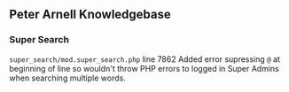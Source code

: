 Peter Arnell Knowledgebase
--------------------------

### Super Search

`super_search/mod.super_search.php` line 7862
Added error supressing `@` at beginning of line so wouldn't throw PHP errors to logged in Super Admins when searching multiple words.
